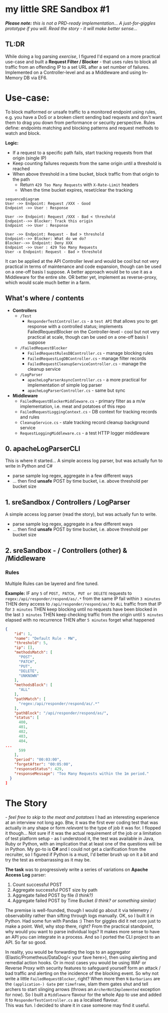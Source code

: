 # my little SRE Sandbox #1
***Please note:** this is not a PRD-ready implementation... A just-for-giggles prototype if you will.
Read the story - it will make better sense...*
## TL:DR
While doing a log parsing *exercise*, I figured I'd expand on a more practical use-case and built a **Request Filter / Blocker** - that uses rules to block all traffic from an offending IP to a set URL after a set number of failures.
Implemented on a Controller-level and as a Middleware and using In-Memory DB via EF6.

# Use-case:
To block malformed or unsafe traffic to a monitored endpoint using rules, e.g. you have a DoS or a broken client sending bad requests and don't want them to drag you down from performance or security perspective.
Rules define: endpoints matching and blocking patterns and request methods to watch and block. 

**Logic:**
 - If a request to a specific path fails, start tracking requests from that origin (single IP)
 - Keep counting failures requests from the same origin until a threshold is reached 
 - When above threshold in a time bucket, block traffic from that origin to the path
	 - Return `429 Too Many Requests` with `X-Rate-Limit` headers
	 - When the time bucket expires, reset/clear the tracking
```mermaid
sequenceDiagram
User ->> Endpoint: Request /XXX - Good 
Endpoint ->> User : Response

User ->> Endpoint: Request /XXX - Bad < threshold
Endpoint-->> Blocker: Track this origin
Endpoint ->> User : Response

User ->> Endpoint: Request - Bad > threshold
Endpoint-->> Blocker: What do we do?
Blocker-->> Endpoint: Deny XXX
Endpoint ->> User : 429 Too Many Requests
User -x Endpoint: Request - Bad > threshold
```
It can be applied at the API Controller level and would be cool but not very practical in terms of maintenance and code expansion, though can be used on a one-off basis I suppose.
A better approach would be to use it as a Middleware for the entire site. OR better yet, implement as reverse-proxy, which would scale much better in a farm. 
## What's where / contents
 - **Controllers**
 	 - `/Test`
	    - `ResponderTestController.cs` - a `test API` that allows you to get response with a controlled status; implements    FailedRequestBlocker on the Controller-level - cool but not very practical at scale, though can be used on a one-off basis I suppose
	 - `/FailedRequestBlocker`
		 - `FailedRequestRulesDBController.cs` - manage blocking rules
		 - `FailedRequestLogDBController.cs` - manage filter records
		 - `FailedRequestCleanupServiceController.cs` - manage the cleanup service
	 - `/LogParser`
		 - `apacheLogParserAsyncController.cs` - a more practical for implementation of simple log parser 
   		 - `apacheLogParserController.cs` - same but sync
  - **Middleware**
	  - `FailedRequestBlockerMiddleware.cs` - primary filter as a m/w implementation, i.e. meat and potatoes of this repo 
   	 - `FailedRequestLoggingContext.cs` - DB context for tracking records and rules
   	 - `CleanupService.cs` - stale tracking record cleanup background service
   	 - `RequestLoggingMiddleware.cs` - a test HTTP logger middleware
## 0. apacheLogParserCLI 
This is where it started... 
A simple access log parser, but was actually fun to write in Python and C#
 - parse sample log regex, aggregate in a few different ways
 - ... then find **unsafe** POST by time bucket, i.e. above threshold per bucket size
## 1. sreSandbox / Controllers / LogParser
A simple access log parser (read the story), but was actually fun to write.
 - parse sample log regex, aggregate in a few different ways
 - ... then find **unsafe** POST by time bucket, i.e. above threshold per bucket size
## 2. sreSandbox - / Controllers (other) & /Middleware

### Rules
Multiple Rules can be layered and fine tuned.
 
**Example:**
IF any `5` of `POST, PATCH, PUT or DELETE` requests to `regex:/api/responder/respond/as/.*` from the same IP fail within `3 minutes`
THEN deny access to `/api/responder/respond/as/` to `ALL` traffic from that IP for  `3 minutes`
THEN keep blocking until no requests have been blocked in the last `3 minutes` 
THEN keep checking traffic from the origin until `5 minutes` elapsed with no recurrence 
THEN after `5 minutes` forget what happened 

```json
{
    "id": 1,
    "name": "Default Rule - MW",
    "threshold": 5,
    "ip": [],
    "methodsMatch": [
      "POST",
      "PATCH",
      "PUT",
      "DELETE",
      "UNKNOWN"
    ],
    "methodsBlock": [
      "ALL"
    ],
    "pathMatch": [
      "regex:/api/responder/respond/as/.*"
    ],
    "pathBlock": "/api/responder/respond/as/",
    "status": [
      400,
      401,
      402,
      403,
      404,
...
      599
    ],
    "period": "00:03:00",
    "forgetAfter": "00:05:00",
    "responseStatus": 429,
    "responseMessage": "Too Many Requests within the 1m period."
  }
]
```

# The Story 
*- feel free to skip to the meat and potatoes* 
I had an interesting experience at an interview not long ago. Btw, it was the first ever coding test that was actually in any shape or form _relevant_ to the type of job it was for.
I flopped it though... Not sure if it was the actual requirement of the job or a limitation of test platform setup - as I understood it, the test was available in Java, Ruby or Python, with an implication that at least one of the questions will be in Python. 
My go-to is **C#** and I could not get a clarification from the recruiter, so I figured if Python is a must, I'd better brush up on it a bit and try the test as embarrassing as it may be. 

**The task** was to progressively write a series of variations on **Apache Access Log** parser:
 1. Count successful POST
 2. Aggregate successful POST size by path
 3. Aggregate failed POST by file *(I think?)*
 4.   Aggregate failed POST by Time Bucket *(I think? or something similar)*

The premise is well-founded, though I would go about it via telemetry / observability rather than sifting through logs manually. OK, so I built it in Python. Had some fun with Pandas :) Then for giggles did it net core just to make a point.
Well, why stop there, right? 
From the practical standpoint, why would you want to parse individual logs? It makes more sense to have an API you can integrate in a process. And so I ported the CLI project to an API. So far so good.

In reality, you would be forwarding the logs to an aggregator (Elastic/Prometheus/DataDog/< your fave here>), then using alerting and remedial action hooks. 
Or in most cases you would be using WAF or Reverse Proxy with security features to safeguard yourself form an attack / bad traffic and alerting on the incidence of the blocking event.
So why not write a little `FailedRequestBlocker`, right? 
When more then `N` `Barbarians` are the `(application-) Gate` per `timeframe`, slam them gates shut and tell archers to start slinging arrows (throws an *`ArcherNotImplemented`* exception for now).
So I built a `Middleware` flavour for the whole App to use and added it to `ResponderTestController.cs` as a localised flavour.     
This was fun. I decided to share it in case someone may find it useful. 
